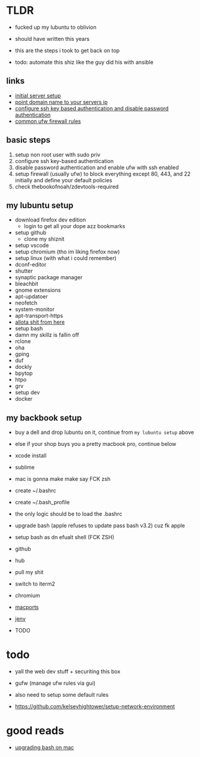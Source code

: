 # TLDR

- fucked up my lubuntu to oblivion

- should have written this years
- this are the steps i took to get back on top
- todo: automate this shiz like the guy did his with ansible

## links

- [initial server setup](https://www.digitalocean.com/community/tutorials/initial-server-setup-with-ubuntu-16-04)
- [point domain name to your servers ip](https://www.digitalocean.com/community/tutorials/how-to-set-up-a-host-name-with-digitalocean)
- [configure ssh key based authentication and disable password authentication](https://www.digitalocean.com/community/tutorials/how-to-configure-ssh-key-based-authentication-on-a-linux-server)
- [common ufw firewall rules](https://www.digitalocean.com/community/tutorials/ufw-essentials-common-firewall-rules-and-commands)

## basic steps

  1. setup non root user with sudo priv
  2. configure ssh key-based authentication
  3. disable password authentication and enable ufw with ssh enabled
  4. setup firewall (usually ufw) to block everything except 80, 443, and 22 initially and define your default policies
  5. check thebookofnoah/zdevtools-required

## my lubuntu setup

- download firefox dev edition
  - login to get all your dope azz bookmarks
- setup github
  - clone my shiznit
- setup vscode
- setup chromium (tho im liking firefox now)
- setup linux (with what i could remember)
- dconf-editor
- shutter
- synaptic package manager
- bleachbit
- gnome extensions
- apt-updatoer
- neofetch
- system-monitor
- apt-transport-https
- [allota shit from here](http://packages.azlux.fr/)
- setup bash
- damn my skillz is fallin off
- rclone
- oha
- gping
- duf
- dockly
- bpytop
- htpo
- grv
- setup dev
- docker

## my backbook setup

- buy a dell and drop lubuntu on it, continue from `my lubuntu setup` above

- else if your shop buys you a pretty macbook pro, continue below

- xcode install
- sublime
- mac is gonna make make say FCK zsh
- create ~/.bashrc
- create ~/.bash_profile
- the only logic should be to load the .bashrc
- upgrade bash (apple refuses to update pass bash v3.2) cuz fk apple
- setup bash as dn efualt shell (FCK ZSH)
- github
- hub
- pull my shit
- switch to iterm2
- chromium
- [macports](https://www.scrim.psu.edu/support/userspace-macports.html)
- [jenv](https://medium.com/@chamikakasun/how-to-manage-multiple-java-version-in-macos-e5421345f6d0)
- TODO

# todo

- yall the web dev stuff + securiting this box

- gufw (manage ufw rules via gui)
- also need to setup some default rules
- <https://github.com/kelseyhightower/setup-network-environment>

# good reads

- [upgrading bash on mac](https://itnext.io/upgrading-bash-on-macos-7138bd1066ba)
